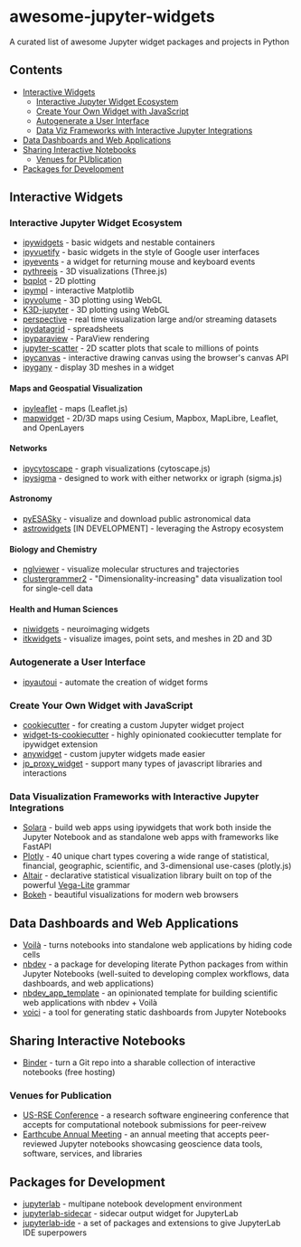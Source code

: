 # awesome-jupyter-widgets
A curated list of awesome Jupyter widget packages and projects in Python

## Contents

- [Interactive Widgets](#interactive-widgets)
  - [Interactive Jupyter Widget Ecosystem](#interactive-jupyter-widget-ecosystem)
  - [Create Your Own Widget with JavaScript](#create-your-own-widget-with-javascript)
  - [Autogenerate a User Interface](#autogenerate-a-user-interface)
  - [Data Viz Frameworks with Interactive Jupyter Integrations](#data-visualization-frameworks-with-interactive-jupyter-integrations)
- [Data Dashboards and Web Applications](#data-dashboards-and-web-applications)
- [Sharing Interactive Notebooks](#sharing-interactive-notebooks)
  - [Venues for PUblication](#venues-for-publication)
- [Packages for Development](#packages-for-development)
  
## Interactive Widgets

### Interactive Jupyter Widget Ecosystem

- [ipywidgets](https://ipywidgets.readthedocs.io/en/latest/) - basic widgets and nestable containers
- [ipyvuetify](https://github.com/widgetti/ipyvuetify) - basic widgets in the style of Google user interfaces
- [ipyevents](https://github.com/mwcraig/ipyevents) - a widget for returning mouse and keyboard events
- [pythreejs](https://github.com/jupyter-widgets/pythreejs) - 3D visualizations (Three.js)
- [bqplot](https://github.com/bqplot/bqplot) - 2D plotting
- [ipympl](https://github.com/matplotlib/ipympl) - interactive Matplotlib
- [ipyvolume](https://github.com/widgetti/ipyvolume) - 3D plotting using WebGL
- [K3D-jupyter](https://github.com/K3D-tools/K3D-jupyter) - 3D plotting using WebGL
- [perspective](https://github.com/finos/perspective) - real time visualization large and/or streaming datasets
- [ipydatagrid](https://github.com/bloomberg/ipydatagrid) - spreadsheets
- [ipyparaview](https://github.com/NVIDIA/ipyparaview) - ParaView rendering 
- [jupyter-scatter](https://github.com/flekschas/jupyter-scatter) - 2D scatter plots that scale to millions of points
- [ipycanvas](https://github.com/jupyter-widgets-contrib/ipycanvas) - interactive drawing canvas using the browser's canvas API
- [ipygany](https://github.com/jupyter-widgets-contrib/ipygany) - display 3D meshes in a widget

#### Maps and Geospatial Visualization
- [ipyleaflet](https://github.com/jupyter-widgets/ipyleaflet) - maps (Leaflet.js)
- [mapwidget](https://github.com/opengeos/mapwidget) - 2D/3D maps using Cesium, Mapbox, MapLibre, Leaflet, and OpenLayers 

#### Networks
- [ipycytoscape](https://github.com/cytoscape/ipycytoscape) - graph visualizations (cytoscape.js)
- [ipysigma](https://github.com/medialab/ipysigma) - designed to work with either networkx or igraph (sigma.js)

#### Astronomy
- [pyESASky](https://github.com/esdc-esac-esa-int/pyesasky) - visualize and download public astronomical data
- [astrowidgets](https://github.com/astropy/astrowidgets) [IN DEVELOPMENT] - leveraging the Astropy ecosystem

#### Biology and Chemistry
- [nglviewer](https://github.com/nglviewer/nglview) - visualize molecular structures and trajectories
- [clustergrammer2](https://github.com/ismms-himc/clustergrammer2) -  "Dimensionality-increasing" data visualization tool for single-cell data

#### Health and Human Sciences
- [niwidgets](https://github.com/nipy/niwidgets) - neuroimaging widgets
- [itkwidgets](https://github.com/InsightSoftwareConsortium/itkwidgets) - visualize images, point sets, and meshes in 2D and 3D

### Autogenerate a User Interface
- [ipyautoui](https://github.com/maxfordham/ipyautoui) - automate the creation of widget forms

### Create Your Own Widget with JavaScript

- [cookiecutter](https://github.com/jupyter-widgets/widget-cookiecutter) - for creating a custom Jupyter widget project
- [widget-ts-cookiecutter](https://github.com/jupyter-widgets/widget-ts-cookiecutter) - highly opinionated cookiecutter template for ipywidget extension
- [anywidget](https://github.com/manzt/anywidget) - custom jupyter widgets made easier
- [jp_proxy_widget](https://github.com/AaronWatters/jp_proxy_widget) - support many types of javascript libraries and interactions


### Data Visualization Frameworks with Interactive Jupyter Integrations

- [Solara](https://solara.dev/) - build web apps using ipywidgets that work both inside the Jupyter Notebook and as standalone web apps with frameworks like FastAPI
- [Plotly](https://plotly.com/python/getting-started/) - 40 unique chart types covering a wide range of statistical, financial, geographic, scientific, and 3-dimensional use-cases (plotly.js)
- [Altair](https://altair-viz.github.io/user_guide/interactions.html#interactive-charts) - declarative statistical visualization library built on top of the powerful [Vega-Lite](https://vega.github.io/vega-lite/) grammar
- [Bokeh](https://github.com/bokeh/jupyter_bokeh) - beautiful visualizations for modern web browsers

## Data Dashboards and Web Applications

- [Voilà](https://github.com/voila-dashboards/voila) - turns notebooks into standalone web applications by hiding code cells
- [nbdev](https://github.com/fastai/nbdev) - a package for developing literate Python packages from within Jupyter Notebooks (well-suited to developing complex workflows, data dashboards, and web applications)
- [nbdev_app_template](https://github.com/nicole-brewer/nbdev_app_template) - an opinionated template for building scientific web applications with nbdev + Voilà
- [voici](https://github.com/voila-dashboards/voici) - a tool for generating static dashboards from Jupyter Notebooks

## Sharing Interactive Notebooks
- [Binder](https://mybinder.org/) - turn a Git repo into a sharable collection of interactive notebooks (free hosting)

### Venues for Publication
- [US-RSE Conference](https://us-rse.org/usrse23/participate/notebooks/) - a research software engineering conference that accepts for computational notebook submissions for peer-reivew
- [Earthcube Annual Meeting](https://www.earthcube.org/notebooks) - an annual meeting that accepts peer-reviewed Jupyter notebooks showcasing geoscience data tools, software, services, and libraries

## Packages for Development

- [jupyterlab](https://github.com/jupyterlab/jupyterlab) - multipane notebook development environment
- [jupyterlab-sidecar](https://github.com/jupyter-widgets/jupyterlab-sidecar) - sidecar output widget for JupyterLab
- [jupyterlab-ide](https://github.com/nicole-brewer/jupyterlab-ide) - a set of packages and extensions to give JupyterLab IDE superpowers
